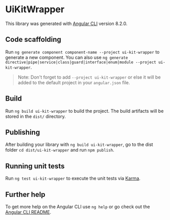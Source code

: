 # UiKitWrapper

This library was generated with [Angular CLI](https://github.com/angular/angular-cli) version 8.2.0.

## Code scaffolding

Run `ng generate component component-name --project ui-kit-wrapper` to generate a new component. You can also use `ng generate directive|pipe|service|class|guard|interface|enum|module --project ui-kit-wrapper`.
> Note: Don't forget to add `--project ui-kit-wrapper` or else it will be added to the default project in your `angular.json` file. 

## Build

Run `ng build ui-kit-wrapper` to build the project. The build artifacts will be stored in the `dist/` directory.

## Publishing

After building your library with `ng build ui-kit-wrapper`, go to the dist folder `cd dist/ui-kit-wrapper` and run `npm publish`.

## Running unit tests

Run `ng test ui-kit-wrapper` to execute the unit tests via [Karma](https://karma-runner.github.io).

## Further help

To get more help on the Angular CLI use `ng help` or go check out the [Angular CLI README](https://github.com/angular/angular-cli/blob/master/README.md).
